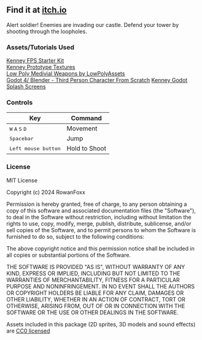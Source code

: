 ## Find it at [itch.io](https://rowanfoxx.itch.io/loophole-defender)
Alert soldier! Enemies are invading our castle. Defend your tower by shooting through the loopholes.

### Assets/Tutorials Used
[Kenney FPS Starter Kit](https://github.com/KenneyNL/Starter-Kit-FPS) \
[Kenney Prototype Textures](https://kenney.nl/assets/prototype-textures) \
[Low Poly Medivial Weapons by LowPolyAssets](https://lowpolyassets.itch.io/low-poly-medieval-weapons) \
[Godot 4/ Blender - Third Person Character From Scratch](https://www.youtube.com/watch?v=VasHZZyPpYU&t=1613s)
[Kenney Godot Splash Screens](https://github.com/KenneyNL/Godot-SplashScreens)


### Controls

| Key | Command |
| --- | --- |
| <kbd>W</kbd> <kbd>A</kbd> <kbd>S</kbd> <kbd>D</kbd> | Movement |
| <kbd>Spacebar</kbd> | Jump |
| <kbd>Left mouse button</kbd> | Hold to Shoot |

### License

MIT License

Copyright (c) 2024 RowanFoxx

Permission is hereby granted, free of charge, to any person obtaining a copy of this software and associated documentation files (the "Software"), to deal in the Software without restriction, including without limitation the rights to use, copy, modify, merge, publish, distribute, sublicense, and/or sell copies of the Software, and to permit persons to whom the Software is furnished to do so, subject to the following conditions:

The above copyright notice and this permission notice shall be included in all copies or substantial portions of the Software.

THE SOFTWARE IS PROVIDED "AS IS", WITHOUT WARRANTY OF ANY KIND, EXPRESS OR IMPLIED, INCLUDING BUT NOT LIMITED TO THE WARRANTIES OF MERCHANTABILITY, FITNESS FOR A PARTICULAR PURPOSE AND NONINFRINGEMENT. IN NO EVENT SHALL THE AUTHORS OR COPYRIGHT HOLDERS BE LIABLE FOR ANY CLAIM, DAMAGES OR OTHER LIABILITY, WHETHER IN AN ACTION OF CONTRACT, TORT OR OTHERWISE, ARISING FROM, OUT OF OR IN CONNECTION WITH THE SOFTWARE OR THE USE OR OTHER DEALINGS IN THE SOFTWARE.

Assets included in this package (2D sprites, 3D models and sound effects) are [CC0 licensed](https://creativecommons.org/publicdomain/zero/1.0/)
